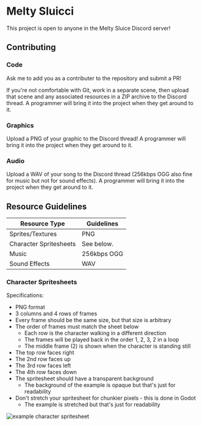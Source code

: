 # Melty Sluicci

This project is open to anyone in the Melty Sluice Discord server!



## Contributing

### Code

Ask me to add you as a contributer to the repository and submit a PR!

If you're not comfortable with Git, work in a separate scene, then upload that scene and any associated resources in a ZIP archive to the Discord thread. A programmer will bring it into the project when they get around to it.


### Graphics

Upload a PNG of your graphic to the Discord thread! A programmer will bring it into the project when they get around to it.


### Audio

Upload a WAV of your song to the Discord thread (256kbps OGG also fine for music but not for sound effects). A programmer will bring it into the project when they get around to it.



## Resource Guidelines

| Resource Type          | Guidelines  |
|------------------------|-------------|
| Sprites/Textures       | PNG         |
| Character Spritesheets | See below.  |
| Music                  | 256kbps OGG |
| Sound Effects          | WAV         |

### Character Spritesheets

Specifications:
- PNG format
- 3 columns and 4 rows of frames
- Every frame should be the same size, but that size is arbitrary
- The order of frames must match the sheet below
  - Each row is the character walking in a different direction
  - The frames will be played back in the order 1, 2, 3, 2 in a loop
  - The middle frame (2) is shown when the character is standing still
- The top row faces right
- The 2nd row faces up
- The 3rd row faces left
- The 4th row faces down
- The spritesheet should have a transparent background
  - The background of the example is opaque but that's just for readability
- Don't stretch your spritesheet for chunkier pixels - this is done in Godot
  - The example is stretched but that's just for readability

![example character spritesheet](README_example_spritesheet.png)
